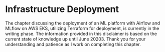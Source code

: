 
# Infrastructure Deployment

The chapter discussing the deployment of an ML platform with Airflow and MLflow on AWS EKS, utilizing Terraform for deployment, is currently in the writing phase. The information provided in this disclaimer is based on the current state of knowledge up until June 20203. Thank you for your understanding and patience as I work on completing this chapter.
